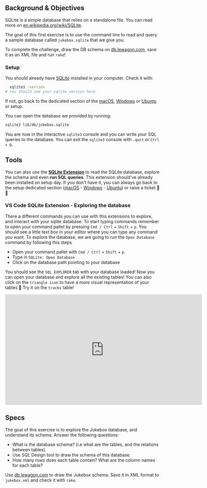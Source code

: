 ## Background & Objectives

SQLite is a simple database that relies on a standalone file. You can read more on [en.wikipedia.org/wiki/SQLite](http://en.wikipedia.org/wiki/SQLite).

The goal of this first exercise is to use the command line to read and query a sample database called `jukebox.sqlite` that we give you.

To complete the challenge, draw the DB schema on [db.lewagon.com](http://db.lewagon.com/), save it as an XML file and run `rake`!

### Setup

You should already have [SQLite](https://sqlite.org/index.html) installed in your computer. Check it with:

```bash
  sqlite3 -version
# You should see your sqlite version here
```

If not, go back to the dedicated section of the [macOS](https://github.com/lewagon/setup/blob/master/macos.md#sqlite), [Windows](https://github.com/lewagon/setup/blob/master/windows.md#sqlite) or [Ubuntu](https://github.com/lewagon/setup/blob/master/ubuntu.md#sqlite) or  setup.

You can open the database we provided by running:

```bash
sqlite3 lib/db/jukebox.sqlite
```

You are now in the interactive `sqlite3` console and you can write your SQL queries to the database. You can exit the `sqlite3` console with `.quit` or `Ctrl + D`.

## Tools

You can also use the **[SQLite Extension](https://marketplace.visualstudio.com/items?itemName=alexcvzz.vscode-sqlite)** to read the SQLite database, explore the schema and even **run SQL queries**. This extension should've already been installed on setup day. If you don't have it, you can always go back to the setup dedicated section ([macOS](https://github.com/lewagon/setup/blob/master/macos.md#vscode_extensions) - [Windows](https://github.com/lewagon/setup/blob/master/windows.md#vscode_extensions) - [Ubuntu](https://github.com/lewagon/setup/blob/master/ubuntu.md#vscode_extensions)) or raise a ticket 🎫 🙌


### VS Code SQLite Extension - Exploring the database

There a different commands you can use with this extensions to explore, and interact with your sqlite database.  To start typing commands remember to open your command pallet by pressing `Cmd / Ctrl` + `Shift` + `p`. You should see a little text box in your editor where you can type any command you want. To explore the database, we are going to run the `Open Database` command by following this steps

- Open your command pallet with `Cmd / Ctrl` + `Shift` + `p`.
- Type in `SQLite: Open Database`
- Click on the database path pointing to your database

You should see the `SQL EXPLORER` tab with your database loaded! Now you can open your database and explore all the existing tables! You can also click on the `triangle icon` to have a more visual representation of your tables 🙌 Try it on the `tracks` table!

<iframe src="https://player.vimeo.com/video/690525143?h=75949ff5a2" width="640" height="360" frameborder="0" webkitallowfullscreen mozallowfullscreen allowfullscreen></iframe>

## Specs

The goal of this exercise is to explore the Jukebox database, and understand its schema. Answer the following questions:
- What is the database schema? (i.e what are the tables, and the relations between tables)
- Use SQL Design tool to draw the schema of this database.
- How many rows does each table contain? What are the column names for each table?

Use [db.lewagon.com](http://db.lewagon.com/) to draw the Jukebox schema. Save it in XML format to `jukebox.xml` and check it with `rake`.
